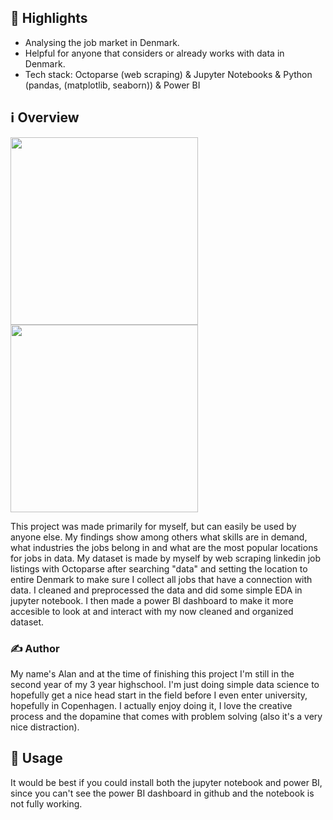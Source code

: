 ## 🌟 Highlights
- Analysing the job market in Denmark.
- Helpful for anyone that considers or already works with data in Denmark.
- Tech stack: Octoparse (web scraping) & Jupyter Notebooks & Python (pandas, (matplotlib, seaborn)) & Power BI 


## ℹ️ Overview
<img src="https://github.com/user-attachments/assets/3ed49e40-0c44-4bf1-b89f-0b9d26a84e35" width="300"/>
<img src="https://github.com/user-attachments/assets/c5020e82-fd4d-4a20-84d5-4034f7b8339e" width="300"/>




This project was made primarily for myself, but can easily be used by anyone else. My findings show among others what skills are in demand, what industries the jobs belong in and what are the most popular locations for jobs in data. My dataset is made by myself by web scraping linkedin job listings with Octoparse after searching "data" and setting the location to entire Denmark to make sure I collect all jobs that have a connection with data. I cleaned and preprocessed the data and did some simple EDA in jupyter notebook. I then made a power BI dashboard to make it more accesible to look at and interact with my now cleaned and organized dataset. 


### ✍️ Author

My name's Alan and at the time of finishing this project I'm still in the second year of my 3 year highschool. I'm just doing simple data science to hopefully get a nice head start in the field before I even enter university, hopefully in Copenhagen. I actually enjoy doing it, I love the creative process and the dopamine that comes with problem solving (also it's a very nice distraction).


## 🚀 Usage

It would be best if you could install both the jupyter notebook and power BI, since you can't see the power BI dashboard in github and the notebook is not fully working. 
